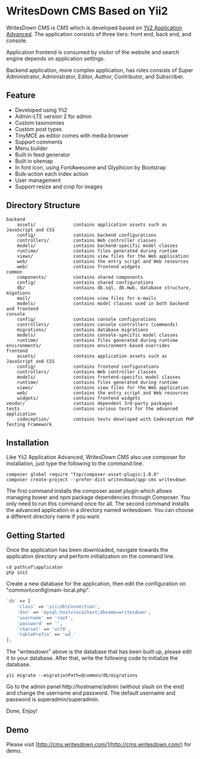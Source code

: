 WritesDown CMS Based on Yii2
============================

WritesDown CMS is CMS which is developed based on [Yii2 Application Advanced](https://github.com/yiisoft/yii2-app-advanced/). 
The application consists of three tiers: front end, back end, and console.

Application frontend is consumed by visitor of the website and search engine depends on application settings.

Backend application, more complex application, has roles consists of Super Administrator, Administrator, Editor, Author, 
Contributor, and Subscriber.

Feature
-------

* Developed using Yii2
* Admin-LTE version 2 for admin
* Custom taxonomies
* Custom post types
* TinyMCE as editor comes with media browser
* Support comments
* Menu builder
* Built in feed generator
* Built in sitemap
* In font icon, using FontAwesome and Glyphicon by Bootstrap
* Bulk-action each index action
* User management
* Support resize and crop for images

Directory Structure
-------------------
```
backend
    assets/              contains application assets such as JavaScript and CSS
    config/              contains backend configurations
    controllers/         contains Web controller classes
    models/              contains backend-specific model classes
    runtime/             contains files generated during runtime
    views/               contains view files for the Web application
    web/                 contains the entry script and Web resources
    web/                 contains frontend widgets
common
    components/          contains shared components
    config/              contains shared configurations
    db/                  contains db.sql, db.mwb, database structure, migations
    mail/                contains view files for e-mails
    models/              contains model classes used in both backend and frontend
console
    config/              contains console configurations
    controllers/         contains console controllers (commands)
    migrations/          contains database migrations
    models/              contains console-specific model classes
    runtime/             contains files generated during runtime
environments/            contains environment-based overrides
frontend
    assets/              contains application assets such as JavaScript and CSS
    config/              contains frontend configurations
    controllers/         contains Web controller classes
    models/              contains frontend-specific model classes
    runtime/             contains files generated during runtime
    views/               contains view files for the Web application
    web/                 contains the entry script and Web resources
    widgets/             contains frontend widgets
vendor/                  contains dependent 3rd-party packages
tests                    contains various tests for the advanced application
    codeception/         contains tests developed with Codeception PHP Testing Framework
```

Installation
------------
Like Yii2 Application Advanced, WritesDown CMS also use composer for installation, just type the following 
to the command line.

```
composer global require "fxp/composer-asset-plugin:1.0.0"
composer create-project --prefer-dist writesdown/app-cms writesdown
```

The first command installs the composer asset plugin which allows managing bower and npm package dependencies through Composer. 
You only need to run this command once for all. 
The second command installs the advanced application in a directory named writesdown.
You can choose a different directory name if you want.

Getting Started
---------------
Once the application has been downloaded, navigate towards the application directory and perform initialization on the command line.

```
cd path\of\applicaton
php init
```

Create a new database for the application, then edit the configuration on "common\config\main-local.php".

```php
'db' => [
    'class' => 'yii\db\Connection',
    'dsn' => 'mysql:host=localhost;dbname=writesdown',
    'username' => 'root',
    'password' => '',
    'charset' => 'utf8',
    'tablePrefix' => 'wd_'
],
```
    
The "writesdown" above is the database that has been built up, please edit it to your database. 
After that, write the following code to initialize the database.

```
yii migrate --migrationPath=@common/db/migrations
```

Go to the admin panel http://hostname/admin (without slash on the end) and change the username and password. 
The default username and password is superadmin/superadmin.

Done, Enjoy!

Demo
----
Please visit [http://cms.writesdown.com/](http://cms.writesdown.com/) for demo.

